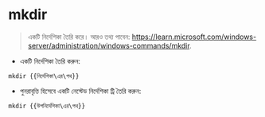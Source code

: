 # mkdir

> একটি নির্দেশিকা তৈরি করে।
> আরও তথ্য পাবেন: <https://learn.microsoft.com/windows-server/administration/windows-commands/mkdir>.

- একটি নির্দেশিকা তৈরি করুন:

`mkdir {{নির্দেশিকা\এর\পথ}}`

- পুনরাবৃত্তি হিসেবে একটি নেস্টেড নির্দেশিকা ট্রি তৈরি করুন:

`mkdir {{উপনির্দেশিকা\এর\পথ}}`
